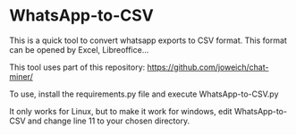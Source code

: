 # WhatsApp-to-CSV
This is a quick tool to convert whatsapp exports to CSV format. This format can be opened by Excel, Libreoffice... 

This tool uses part of this repository: https://github.com/joweich/chat-miner/

To use, install the requirements.py file and execute WhatsApp-to-CSV.py

It only works for Linux, but to make it work for windows, edit WhatsApp-to-CSV and change line 11 to your chosen directory.
